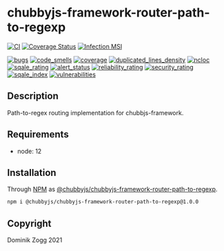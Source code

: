# chubbyjs-framework-router-path-to-regexp

[![CI](https://github.com/chubbyjs/chubbyjs-framework-router-path-to-regexp/workflows/CI/badge.svg?branch=master)](https://github.com/chubbyjs/chubbyjs-framework-router-path-to-regexp/actions?query=workflow%3ACI)
[![Coverage Status](https://coveralls.io/repos/github/chubbyjs/chubbyjs-framework-router-path-to-regexp/badge.svg?branch=master)](https://coveralls.io/github/chubbyjs/chubbyjs-framework-router-path-to-regexp?branch=master)
[![Infection MSI](https://badge.stryker-mutator.io/github.com/chubbyjs/chubbyjs-framework-router-path-to-regexp/master)](https://dashboard.stryker-mutator.io/reports/github.com/chubbyjs/chubbyjs-framework-router-path-to-regexp/master)

[![bugs](https://sonarcloud.io/api/project_badges/measure?project=chubbyjs_chubbyjs-framework-router-path-to-regexp&metric=bugs)](https://sonarcloud.io/dashboard?id=chubbyjs_chubbyjs-framework-router-path-to-regexp)
[![code_smells](https://sonarcloud.io/api/project_badges/measure?project=chubbyjs_chubbyjs-framework-router-path-to-regexp&metric=code_smells)](https://sonarcloud.io/dashboard?id=chubbyjs_chubbyjs-framework-router-path-to-regexp)
[![coverage](https://sonarcloud.io/api/project_badges/measure?project=chubbyjs_chubbyjs-framework-router-path-to-regexp&metric=coverage)](https://sonarcloud.io/dashboard?id=chubbyjs_chubbyjs-framework-router-path-to-regexp)
[![duplicated_lines_density](https://sonarcloud.io/api/project_badges/measure?project=chubbyjs_chubbyjs-framework-router-path-to-regexp&metric=duplicated_lines_density)](https://sonarcloud.io/dashboard?id=chubbyjs_chubbyjs-framework-router-path-to-regexp)
[![ncloc](https://sonarcloud.io/api/project_badges/measure?project=chubbyjs_chubbyjs-framework-router-path-to-regexp&metric=ncloc)](https://sonarcloud.io/dashboard?id=chubbyjs_chubbyjs-framework-router-path-to-regexp)
[![sqale_rating](https://sonarcloud.io/api/project_badges/measure?project=chubbyjs_chubbyjs-framework-router-path-to-regexp&metric=sqale_rating)](https://sonarcloud.io/dashboard?id=chubbyjs_chubbyjs-framework-router-path-to-regexp)
[![alert_status](https://sonarcloud.io/api/project_badges/measure?project=chubbyjs_chubbyjs-framework-router-path-to-regexp&metric=alert_status)](https://sonarcloud.io/dashboard?id=chubbyjs_chubbyjs-framework-router-path-to-regexp)
[![reliability_rating](https://sonarcloud.io/api/project_badges/measure?project=chubbyjs_chubbyjs-framework-router-path-to-regexp&metric=reliability_rating)](https://sonarcloud.io/dashboard?id=chubbyjs_chubbyjs-framework-router-path-to-regexp)
[![security_rating](https://sonarcloud.io/api/project_badges/measure?project=chubbyjs_chubbyjs-framework-router-path-to-regexp&metric=security_rating)](https://sonarcloud.io/dashboard?id=chubbyjs_chubbyjs-framework-router-path-to-regexp)
[![sqale_index](https://sonarcloud.io/api/project_badges/measure?project=chubbyjs_chubbyjs-framework-router-path-to-regexp&metric=sqale_index)](https://sonarcloud.io/dashboard?id=chubbyjs_chubbyjs-framework-router-path-to-regexp)
[![vulnerabilities](https://sonarcloud.io/api/project_badges/measure?project=chubbyjs_chubbyjs-framework-router-path-to-regexp&metric=vulnerabilities)](https://sonarcloud.io/dashboard?id=chubbyjs_chubbyjs-framework-router-path-to-regexp)

## Description

Path-to-regex routing implementation for chubbjs-framework.

## Requirements

 * node: 12

## Installation

Through [NPM](https://www.npmjs.com) as [@chubbyjs/chubbyjs-framework-router-path-to-regexp][1].

```sh
npm i @chubbyjs/chubbyjs-framework-router-path-to-regexp@1.0.0
```

## Copyright

Dominik Zogg 2021

[1]: https://www.npmjs.com/package/@chubbyjs/chubbyjs-framework-router-path-to-regexp
